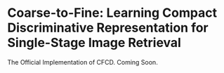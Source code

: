 # Coarse-to-Fine: Learning Compact Discriminative Representation for Single-Stage Image Retrieval
The Official Implementation of CFCD. Coming Soon.
